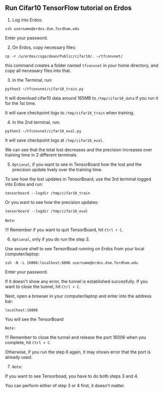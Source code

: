 
## Run Cifar10 TensorFlow tutorial on Erdos

1. Log into Erdos:

`ssh username@erdos.dsm.fordham.edu`

Enter your password.

2. On Erdos, copy necessary files:

`cp -r /u/erdos/csga/doan/Public/cifar10/. ~/tfconvnet/`

this command creates a folder named `tfconvnet` in your home directory, and copy all necessary files into that.

3. In the Terminal, run: 

`python3 ~/tfconvnet/cifar10_train.py`

It will download cifar10 data around 165MB to `/tmp/cifar10_data` if you run it for the 1st time.

It will save checkpoint logs to `/tmp/cifar10_train` when training.

4. In the 2nd terminal, run:

`python3 ~/tfconvnet/cifar10_eval.py`

It will save checkpoint logs at `/tmp/cifar10_eval`.

We can see that the total lost decreases and the precision increases over training time in 2 different terminals.

5. `Optional`, if you want to see in TensorBoard how the lost and the precision update lively over the training time.

To see how the lost updates in TensorBoard, use the 3rd terminal logged into Erdos and run:

`tensorboard --logdir /tmp/cifar10_train`

Or you want to see how the precision updates:

`tensorboard --logdir /tmp/cifar10_eval`

`Note`: 

!!! Remember if you want to quit TensorBoard, hit `Ctrl + C`.


6. `Optional`, only if you do run the step 3.

Use secure shell to see TensorBoad running on Erdos from your local computer/laptop:

`ssh -N -L 16006:localhost:6006 username@erdos.dsm.fordham.edu`

Enter your password. 

If it doesn't show any error, the tunnel is established succesfully. If you want to close the tunnel, hit `Ctrl + C`.

Next, open a browser in your computer/laptop and enter into the address bar:

`localhost:16006`

You will see the TensorBoard

`Note:`

!!! Remember to close the tunnel and release the port 16006 when you complete, hit `Ctrl + C`.

Otherwise, if you run the step 6 again, it may shows error that the port is already used.

7. `Note`:

If you want to see Tensorboad, you have to do both steps 3 and 4. 

You can perform either of step 3 or 4 first, it doesn't matter.

